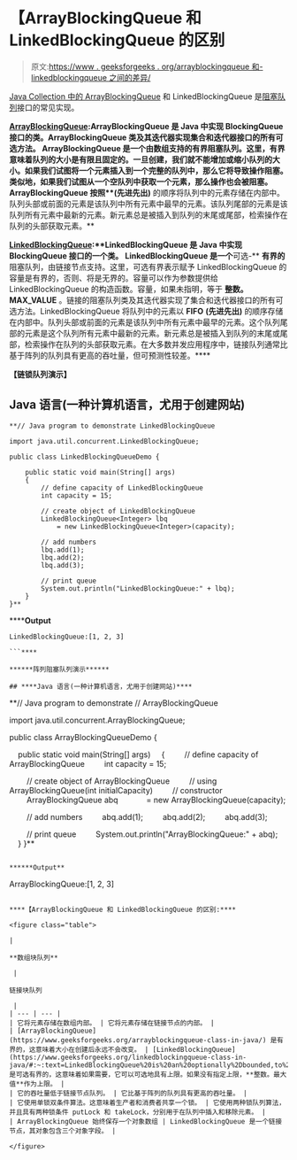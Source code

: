 # 【ArrayBlockingQueue 和 LinkedBlockingQueue 的区别

> 原文:[https://www . geeksforgeeks . org/arrayblockingqueue 和-linkedblockingqueue 之间的差异/](https://www.geeksforgeeks.org/difference-between-arrayblockingqueue-and-linkedblockingqueue/)

[Java Collection 中的 ArrayBlockingQueue](https://www.geeksforgeeks.org/arrayblockingqueue-class-in-java/) 和 LinkedBlockingQueue 是[阻塞队列](https://www.geeksforgeeks.org/blockingqueue-interface-in-java/)接口的常见实现。

[**ArrayBlockingQueue**](https://www.geeksforgeeks.org/arrayblockingqueue-class-in-java/)**:**ArrayBlockingQueue 是 Java 中实现 **BlockingQueue** 接口的类。ArrayBlockingQueue 类及其迭代器实现集合和迭代器接口的所有可选方法。 ArrayBlockingQueue 是一个由数组支持的有界阻塞队列。这里，有界意味着队列的大小是有限且固定的。一旦创建，我们就不能增加或缩小队列的大小。如果我们试图将一个元素插入到一个完整的队列中，那么它将导致操作阻塞。类似地，如果我们试图从一个空队列中获取一个元素，那么操作也会被阻塞。ArrayBlockingQueue 按照****(先进先出)** 的顺序将队列中的元素存储在内部中。队列头部或前面的元素是该队列中所有元素中最早的元素。该队列尾部的元素是该队列所有元素中最新的元素。新元素总是被插入到队列的末尾或尾部，检索操作在队列的头部获取元素。**

**[**LinkedBlockingQueue**](https://www.geeksforgeeks.org/linkedblockingqueue-class-in-java/#:~:text=LinkedBlockingQueue%20is%20an%20optionally%2Dbounded,to%20the%20constructor%20of%20LinkedBlockingQueue.):**LinkedBlockingQueue 是 Java 中实现 BlockingQueue 接口的一个类。** **LinkedBlockingQueue 是一个**可选-** **有界的** 阻塞队列，由链接节点支持。这里，可选有界表示赋予 LinkedBlockingQueue 的容量是有界的，否则、将是无界的。容量可以作为参数提供给 LinkedBlockingQueue 的构造函数。容量，如果未指明，等于 **整数。MAX_VALUE** 。链接的阻塞队列类及其迭代器实现了集合和迭代器接口的所有可选方法。LinkedBlockingQueue 将队列中的元素以 **FIFO** **(先进先出)** 的顺序存储在内部中。队列头部或前面的元素是该队列中所有元素中最早的元素。这个队列尾部的元素是这个队列所有元素中最新的元素。新元素总是被插入到队列的末尾或尾部，检索操作在队列的头部获取元素。在大多数并发应用程序中，链接队列通常比基于阵列的队列具有更高的吞吐量，但可预测性较差。****

******【链锁队列演示】******

## ****Java 语言(一种计算机语言，尤用于创建网站)****

```
**// Java program to demonstrate LinkedBlockingQueue

import java.util.concurrent.LinkedBlockingQueue;

public class LinkedBlockingQueueDemo {

    public static void main(String[] args)
    {
        // define capacity of LinkedBlockingQueue
        int capacity = 15;

        // create object of LinkedBlockingQueue
        LinkedBlockingQueue<Integer> lbq
            = new LinkedBlockingQueue<Integer>(capacity);

        // add numbers
        lbq.add(1);
        lbq.add(2);
        lbq.add(3);

        // print queue
        System.out.println("LinkedBlockingQueue:" + lbq);
    }
}**
```

******Output**

```
LinkedBlockingQueue:[1, 2, 3]

```**** 

******阵列阻塞队列演示******

## ****Java 语言(一种计算机语言，尤用于创建网站)****

```
**// Java program to demonstrate
// ArrayBlockingQueue

import java.util.concurrent.ArrayBlockingQueue;

public class ArrayBlockingQueueDemo {

    public static void main(String[] args)
    {
        // define capacity of ArrayBlockingQueue
        int capacity = 15;

        // create object of ArrayBlockingQueue
        // using ArrayBlockingQueue(int initialCapacity)
        // constructor
        ArrayBlockingQueue<Integer> abq
            = new ArrayBlockingQueue<Integer>(capacity);

        // add numbers
        abq.add(1);
        abq.add(2);
        abq.add(3);

        // print queue
        System.out.println("ArrayBlockingQueue:" + abq);
    }
}**
```

******Output**

```
ArrayBlockingQueue:[1, 2, 3]

```**** 

****【ArrayBlockingQueue 和 LinkedBlockingQueue 的区别:****

<figure class="table">

| 

**数组块队列**

 | 

链接块队列

 |
| --- | --- |
| 它将元素存储在数组内部。 | 它将元素存储在链接节点的内部。 |
| [ArrayBlockingQueue](https://www.geeksforgeeks.org/arrayblockingqueue-class-in-java/) 是有界的，这意味着大小在创建后永远不会改变。 | [LinkedBlockingQueue](https://www.geeksforgeeks.org/linkedblockingqueue-class-in-java/#:~:text=LinkedBlockingQueue%20is%20an%20optionally%2Dbounded,to%20the%20constructor%20of%20LinkedBlockingQueue.) 是可选有界的，这意味着如果需要，它可以可选地具有上限。如果没有指定上限，**整数。最大值**作为上限。 |
| 它的吞吐量低于链接节点队列。 | 它比基于阵列的队列具有更高的吞吐量。 |
| 它使用单锁双条件算法。这意味着生产者和消费者共享一个锁。 | 它使用两种锁队列算法，并且具有两种锁条件 putLock 和 takeLock，分别用于在队列中插入和移除元素。 |
| ArrayBlockingQueue 始终保存一个对象数组 | LinkedBlockingQueue 是一个链接节点，其对象包含三个对象字段。 |

</figure>